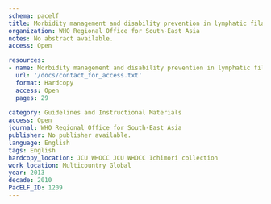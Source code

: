 ```yaml
---
schema: pacelf
title: Morbidity management and disability prevention in lymphatic filariasis
organization: WHO Regional Office for South-East Asia
notes: No abstract available.
access: Open

resources:
- name: Morbidity management and disability prevention in lymphatic filariasis
  url: '/docs/contact_for_access.txt'
  format: Hardcopy
  access: Open
  pages: 29
 
category: Guidelines and Instructional Materials
access: Open
journal: WHO Regional Office for South-East Asia
publisher: No publisher available. 
language: English 
tags: English 
hardcopy_location: JCU WHOCC JCU WHOCC Ichimori collection
work_location: Multicountry Global
year: 2013
decade: 2010
PacELF_ID: 1209
---
```

